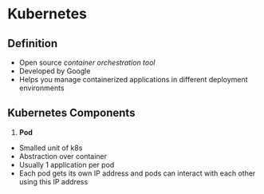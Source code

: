 # Kubernetes

## Definition

- Open source _container orchestration tool_
- Developed by Google
- Helps you manage containerized applications in different deployment environments

## Kubernetes Components

1. **Pod**

- Smalled unit of k8s
- Abstraction over container
- Usually 1 application per pod
- Each pod gets its own IP address and pods can interact with each other using this IP address
